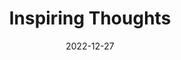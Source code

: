 ---
slug: thought-for-the-day
title: "Inspiring Thoughts"
date: 2022-12-27
excerpt: 'Creative leadership is exercising the task to change the traditional role from commander to coach, from manager to mentor, from director to delegator and from one who demands respect to one who facilitates self-respect.'
tags: [Inspiration, Motivation, Quotes, Thoughts]
---